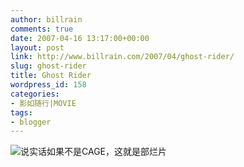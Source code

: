 ```yaml
---
author: billrain
comments: true
date: 2007-04-16 13:17:00+00:00
layout: post
link: http://www.billrain.com/2007/04/ghost-rider/
slug: ghost-rider
title: Ghost Rider
wordpress_id: 158
categories:
- 影如随行|MOVIE
tags:
- blogger
---
```


[![](http://bp1.blogger.com/_lAHIYwHGO4A/RiN3kQQzHwI/AAAAAAAABTQ/pXGr88Pd-Uk/s400/U105P28T3D1450135F326DT20070213144814.jpg)](http://bp1.blogger.com/_lAHIYwHGO4A/RiN3kQQzHwI/AAAAAAAABTQ/pXGr88Pd-Uk/s1600-h/U105P28T3D1450135F326DT20070213144814.jpg)说实话如果不是CAGE，这就是部烂片  


  

